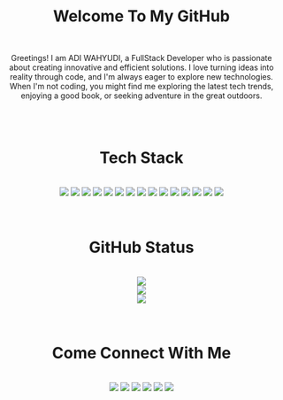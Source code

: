 <h1 align="center" >Welcome To My GitHub</h1>
<br>
<p align="center">Greetings! I am ADI WAHYUDI, a FullStack Developer who is passionate about creating innovative and efficient solutions. I love turning ideas into reality through code, and I'm always eager to explore new technologies. When I'm not coding, you might find me exploring the latest tech trends, enjoying a good book, or seeking adventure in the great outdoors.</p>
<br><br>

<h1 align="center">Tech Stack</h1>
<br>
<div align="center">
<img src="https://cdn.discordapp.com/attachments/1074669703307460648/1175038752113041408/icons8-javascript-64.png?ex=6569c71d&is=6557521d&hm=34cc420ffa0c84647e70eea1422c7d61821437ae44ce4caa7a000e551167e248&"/>
<img src="https://cdn.discordapp.com/attachments/1074669703307460648/1181029424783708261/icons8-typescript-64.png?ex=657f925d&is=656d1d5d&hm=cd1431ee5dae2c52b9f02870a75c37f4a5f89622071c8ed5eb082e48542624cb&"/>
  
<img src="https://cdn.discordapp.com/attachments/1074669703307460648/1175038771654316082/icons8-nodejs-64.png?ex=6569c722&is=65575222&hm=181f01b8ba717f6aca5120526c7560430474f11cb795bbc100907b5ed038edac&"/>
<img src="https://cdn.discordapp.com/attachments/1074669703307460648/1175038655564370030/icons8-nextjs-64.png?ex=6569c706&is=65575206&hm=f80c239bf38f26980265c13e8c0607bc94eb4b8ea3a99ed4f293b63fa2ac2f7a&"/>
<img src="https://cdn.discordapp.com/attachments/1074669703307460648/1175038740427706408/icons8-react-native-64.png?ex=6569c71a&is=6557521a&hm=5cb64794c19d05580765e54202201c9c8ff2d6b617756d7a6221ad3f47f96b58&"/>

<img src="https://cdn.discordapp.com/attachments/1074669703307460648/1175038863975133214/icons8-php-64.png?ex=6569c738&is=65575238&hm=7ae186f5b63015cedcbed1fbc4076f377da0a84ff4762d4a04d1360fb296fc92&"/>
<img src="https://cdn.discordapp.com/attachments/1074669703307460648/1175038872825122888/icons8-laravel-64.png?ex=6569c73a&is=6557523a&hm=fbc4b5c15c0b38eeb0fdda36cce3f94bbe3e8a3ff55e72d19c5840082861f597&"/>

<img src="https://cdn.discordapp.com/attachments/1074669703307460648/1175038796761419806/icons8-tailwind-css-64.png?ex=6569c728&is=65575228&hm=edf21d75686dd72a3c09d12fdd5ef1fd784e75e8b55853dd0178ad7d124c49d7&"/>
<img src="https://cdn.discordapp.com/attachments/1074669703307460648/1175038807863742555/icons8-bootstrap-64.png?ex=6569c72a&is=6557522a&hm=d21ed9df2b45b8ad5518e85461ff8a98bbdab62ee429d1793c49d9eae5ae0b4e&"/>
  
<img src="https://cdn.discordapp.com/attachments/1074669703307460648/1175038701882048542/icons8-photoshop-64.png?ex=6569c711&is=65575211&hm=1e214a7af196aa6d095396050f3a20b7728535a1b596057ff2bfed32df08f5b3&"/>
<img src="https://cdn.discordapp.com/attachments/1074669703307460648/1175038712091005020/icons8-figma-64.png?ex=6569c714&is=65575214&hm=d56d7932e77bba2ac3968e229b6a9130895c009f165a037ce3601a2302ff18e3&"/>


<img src="https://cdn.discordapp.com/attachments/1074669703307460648/1175038817095389264/icons8-firebase-64.png?ex=6569c72d&is=6557522d&hm=26ced01dbb8d46eedb1ae9db2bfc0bdc9d8cead7dc808b835f5218fd66bf6d93&"/>
<img src="https://cdn.discordapp.com/attachments/1074669703307460648/1175038840055025756/icons8-postgresql-64.png?ex=6569c732&is=65575232&hm=29f30281bc3643cd5aaf00e045a3e1b8a560c2b5704bbb5c6a01b64c089c8fb0&"/>
<img src="https://cdn.discordapp.com/attachments/1074669703307460648/1175038850654019604/icons8-my-sql-64.png?ex=6569c735&is=65575235&hm=eaf44704e2d4734a75925e59e4280e08f919212340c03c563fcdcc8cc20ccb07&"/>
<img src="https://cdn.discordapp.com/attachments/1074669703307460648/1175038885030535208/icons8-mongo-db-64.png?ex=6569c73d&is=6557523d&hm=77dfa15f0c1df27836cb9eef017d42e0e23e977e9f063441202ac6dba0c13ac4&"/>
</div>
<br><br>

<div  align="center">
<h1>GitHub Status</h1>
<br>
<img src="https://github-readme-stats.vercel.app/api?username=adiw3208&theme=midnight-purple&hide_border=true&include_all_commits=true&count_private=true"/>
<br>
<img src="https://github-readme-streak-stats.herokuapp.com/?user=adiw3208&theme=midnight-purple&hide_border=true"/>
<br>
<img src="https://github-readme-stats.vercel.app/api/top-langs/?username=adiw3208&theme=midnight-purple&hide_border=true&include_all_commits=true&count_private=true&layout=compact"/>
<br>
</div>
<br><br>

<div align="center">
<h1>Come Connect With Me</h1>
<br>
<a  href="https://discord.gg/wFybafrdzp"><img src="https://cdn.discordapp.com/attachments/1074669703307460648/1175013379157544980/discord.png?ex=6569af7c&is=65573a7c&hm=c32397cb97d1cf6bc5943bae5cbcbd95570a013bd912d6225b756c91ea831a49&"/></a>
<a  href="https://facebook.com/stunt3208"><img src="https://cdn.discordapp.com/attachments/1074669703307460648/1175014193712341052/facebook.png?ex=6569b03e&is=65573b3e&hm=b2b9c6fac4ae1210c6eb9235df59456a5b14cb3eed80590a00d77d1ff1685c68&"/></a>
<a  href="https://instagram.com/adiwhydi___"><img src="https://cdn.discordapp.com/attachments/1074669703307460648/1175014851194662912/instagram.png?ex=6569b0db&is=65573bdb&hm=4e8a6d72d62eb9a8854b07ea1aced9e1213d5160feb8f150a7646f9c94289223&"/></a>
<a  href="https://linkedin.com/in/adiwhydi"><img src="https://cdn.discordapp.com/attachments/1074669703307460648/1175015105499500574/linkedin.png?ex=6569b117&is=65573c17&hm=90999988da2540a84e79e2164c613169729618411a5c8c699f996a6a14ebf6e8&"/></a>
<a  href="https://tiktok.com/@stnt3208"><img src="https://cdn.discordapp.com/attachments/1074669703307460648/1175015306578624552/tiktok.png?ex=6569b147&is=65573c47&hm=310b945a915cd89682777e07677b1e5716f20f51264fc23cb65e66e77b277a1a&"/></a>
<a  href="https://twitter.com/adiwhydi___"><img src="https://cdn.discordapp.com/attachments/1074669703307460648/1175025124169240677/twitter.png?ex=6569ba6c&is=6557456c&hm=3b8b86589faebdfbaf6603c6aafb95eb35b561089362322b7730fd4d8c929435&"/></a>

</div>

